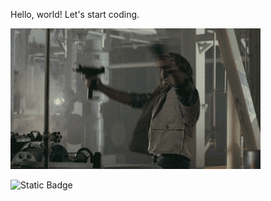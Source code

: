 Hello, world! Let's start coding.

<img src="760LlQS.gif"/>


![Static Badge](https://img.shields.io/badge/py-python-blue?style=plastic&logo=python)
